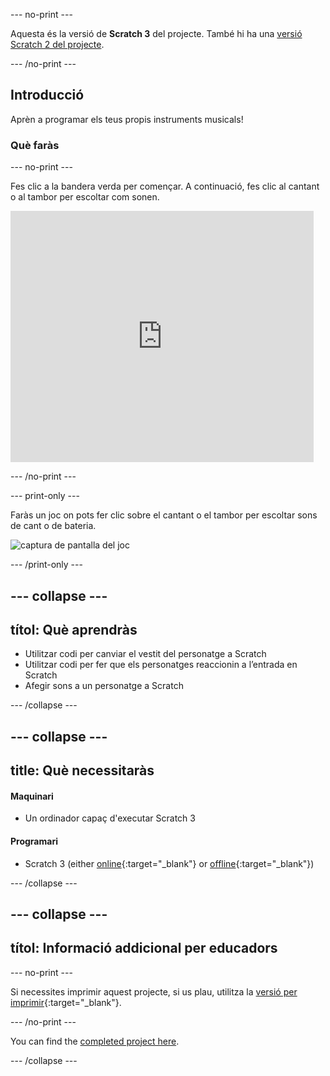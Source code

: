 \--- no-print \---

Aquesta és la versió de **Scratch 3** del projecte. També hi ha una [versió Scratch 2 del projecte](https://projects.raspberrypi.org/en/projects/rock-band-scratch2).

\--- /no-print \---

## Introducció

Aprèn a programar els teus propis instruments musicals!

### Què faràs

\--- no-print \---

Fes clic a la bandera verda per començar. A continuació, fes clic al cantant o al tambor per escoltar com sonen.

<div class="scratch-preview">
  <iframe allowtransparency="true" width="485" height="402" src="https://scratch.mit.edu/projects/embed/276872220/?autostart=false" frameborder="0" scrolling="no"></iframe>
</div>

\--- /no-print \---

\--- print-only \---

Faràs un joc on pots fer clic sobre el cantant o el tambor per escoltar sons de cant o de bateria.

![captura de pantalla del joc](images/demo.png)

\--- /print-only \---

## \--- collapse \---

## títol: Què aprendràs

+ Utilitzar codi per canviar el vestit del personatge a Scratch
+ Utilitzar codi per fer que els personatges reaccionin a l’entrada en Scratch
+ Afegir sons a un personatge a Scratch

\--- /collapse \---

## \--- collapse \---

## title: Què necessitaràs

#### Maquinari

+ Un ordinador capaç d'executar Scratch 3

#### Programari

+ Scratch 3 (either [online](https://rpf.io/scratchon){:target="_blank"} or [offline](https://rpf.io/scratchoff){:target="_blank"})

\--- /collapse \---

## \--- collapse \---

## títol: Informació addicional per educadors

\--- no-print \---

Si necessites imprimir aquest projecte, si us plau, utilitza la [versió per imprimir](https://projects.raspberrypi.org/en/projects/rock-band/print){:target="_blank"}.

\--- /no-print \---

You can find the [completed project here](https://rpf.io/p/en/rock-band-get).

\--- /collapse \---